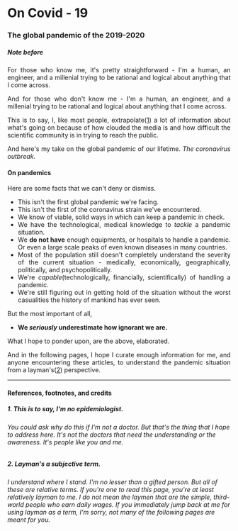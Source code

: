 # On Covid - 19

### The global pandemic of the 2019-2020

<div style="text-align:justify">

##### Note before
For those who know me, it's pretty straightforward - I'm a human, an engineer, and a millenial trying to be rational and logical about anything that I come across. 

And for those who don't know me - I'm a human, an engineer, and a millenial trying to be rational and logical about anything that I come across. 

This is to say, I, like most people, extrapolate([1](covid-19.md#1-this-is-to-say-im-no-epidemiologist)) a lot of information about what's going on because of how clouded the media is and how difficult the scientific community is in trying to reach the public. 

And here's my take on the global pandemic of our lifetime. *The coronavirus outbreak.*

<!-- I'm a software engineer (A web developer working exclusively on the backend and AI) and like most people are today, I'm currently in the work from home mode. Unfortunately, it's not the same as a remote work that I have already had the fortune to work with. Neither is this work from home situation similar to how a typical work from home situation should be, so let's set it straight - __We're working amidst the lockdown/Quarantine from home, and not working from home.__ -->

#### On pandemics

Here are some facts that we can't deny or dismiss. 

- This isn't the first global pandemic we're facing.
- This isn't the first of the coronavirus strain we've encountered.
- We know of viable, solid ways in which can keep a pandemic in check.
- We have the technological, medical knowledge to *tackle* a pandemic situation.
- We **do not have** enough equipments, or hospitals to handle a pandemic. Or even a large scale peaks of even known diseases in many countries. 
- Most of the population still doesn't completely understand the severity of the current situation - medically, economically, geographically, politically, and psychopolitically. 
- We're *capable*(technologically, financially, scientifically) of handling a pandemic.
- We're still figuring out in getting hold of the situation without the worst casualities the history of mankind has ever seen. 

But the most important of all, 
- **We *seriously* underestimate how ignorant we are.**  
   

What I hope to ponder upon, are the above, elaborated.
<!-- ### Life amidst the pandemic

I'm a software engineer and specifically, a backend web developer with my current job into the domain of AI. I understand where I stand compared to most of the people and I can sincerely say that it is difficult for me to wade through so much noise online. And if it is difficult for someone like me, I can only imagine that for the rest of the populace.

#### This isn't the first global pandemic we're facing

If anything, humans are incredibly adept at overcoming events of such a scale. Pandemics have existed throughout the human history. The black plague, the spanish flu, the AIDS, or even the dancing plague (which you can read about to understand how psychogenic something like a pandemic could be). You can obviously read about them if you feel like, but what I'm more focused on what we should be more careful about is the overlaps of all the pandemic situations. We often oversee the effects that events like this have on us. Or at least that's what I wonder about. Of course, one other thing we're impeccable at is to eventually handle with what's left out. 


#### This isn't the first of the coronavirus strain we've encountered

I'm not a medical professional. And whoever is reading this, should atleast have the ability to search *coronavirus* on google or on Wikipedia and that'll immediately enlighten them about the two other major ones - SARS and MERS. I'll leave it upto you to read up on them if you so wish to. Just know that this isn't the first time we're encountering a strain of this virus. That is to say, if we're patient enough to read an article about a couple pages would give us a basic understanding of what the virus is. But of course, people don't - and that's the problem that I want to shine light on.  -->

And in the following pages, I hope I curate enough information for me, and anyone encountering these articles, to understand the pandemic situation from a layman's([2](covid-19.md#2-laymans-a-subjective-term)) perspective.

</div>

---

#### References, footnotes, and credits

##### 1. This is to say, I'm no epidemiologist. 
###### You could ask why do this if I'm not a doctor. But that's the thing that I hope to address here. It's not the doctors that need the understanding or the awareness. It's people like you and me. 
##### 2. Layman's a subjective term. 
###### I understand where I stand. I'm no lesser than a gifted person. But all of these are relative terms. If you're one to read this page, you're at least relatively layman to me. I do not mean the laymen that are the simple, third-world people who earn daily wages. If you immediately jump back at me for using layman as a term, I'm sorry, not many of the following pages are meant for you. 
